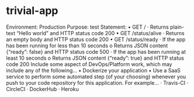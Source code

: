 # trivial-app
Environment: Production
Purpose: test
Statement:
 • GET /
 ·  Returns plain-text “Hello world” and HTTP status code 200
 • GET /status/alive
 ·  Returns an empty body and HTTP status code 200
 • GET /status/ready
 ·  If the app has been running for less than 10 seconds
 o Returns JSON content {“ready”: false} and HTTP status code 500
 ·  If the app has been running at least 10 seconds
 o Returns JSON content {“ready”: true} and HTTP status code 200
 Include some aspect of DevOps/Platform work, which may include any of the following...
 • Dockerize your application
 • Use a SaaS service to perform some automated step (of your choosing) whenever you push to your code repository for this application.   For example...
  ·  Travis-CI
  ·  CircleCI
  ·  DockerHub
  ·  Heroku
